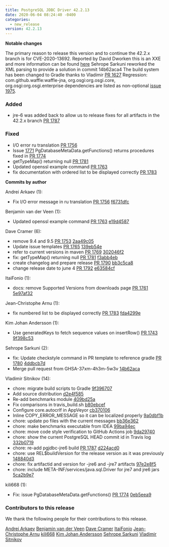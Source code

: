 ```yaml
---
title: PostgreSQL JDBC Driver 42.2.13
date: 2020-06-04 08:24:40 -0400
categories:
  - new_release
version: 42.2.13
---
```


**Notable changes**

The primary reason to release this version and to continue the 42.2.x branch is for CVE-2020-13692.
Reported by David Dworken this is an XXE and more information can be found [here](https://cheatsheetseries.owasp.org/cheatsheets/XML_External_Entity_Prevention_Cheat_Sheet.html)
Sehrope Sarkuni reworked the XML parsing to provide a solution in commit 14b62aca4
The build system has been changed to Gradle thanks to Vladimir [PR 1627](https://github.com/pgjdbc/pgjdbc/pull/1627)
Regression: com.github.waffle:waffle-jna, org.osgi:org.osgi.core, org.osgi:org.osgi.enterprise dependencies are listed as non-optional [issue 1975](https://github.com/pgjdbc/pgjdbc/issues/1795).

### Added

- jre-6 was added back to allow us to release fixes for all artifacts in the 42.2.x branch [PR 1787](https://github.com/pgjdbc/pgjdbc/pull/1787)

### Fixed

- I/O error ru translation [PR 1756](https://github.com/pgjdbc/pgjdbc/pull/1756)
- Issue [1771](https://github.com/pgjdbc/pgjdbc/issues/1771) PgDatabaseMetaData.getFunctions() returns
  procedures fixed in [PR 1774](https://github.com/pgjdbc/pgjdbc/pull/1774)
- getTypeMap() returning null [PR 1781](https://github.com/pgjdbc/pgjdbc/pull/1774)
- Updated openssl example command [PR 1763](https://github.com/pgjdbc/pgjdbc/pull/1763)
- fix documentation with ordered list to be displayed correctly [PR 1783](https://github.com/pgjdbc/pgjdbc/pull/1783)

<!--more-->

**Commits by author**

Andrei Arkaev (1):

- Fix I/O error message in ru translation [PR 1756](https://github.com/pgjdbc/pgjdbc/pull/1756) [f6731dfc](https://github.com/pgjdbc/pgjdbc/commit/f6731dfc771b9dd7e1cdbbf75baa35bf7afdecc8)

Benjamin van der Veen (1):

- Updated openssl example command [PR 1763](https://github.com/pgjdbc/pgjdbc/pull/1763) [e19d4587](https://github.com/pgjdbc/pgjdbc/commit/e19d45879f9d93dc86d3d888659480aeffc0aedc)

Dave Cramer (6):

- remove 9.4 and 9.5 [PR 1753](https://github.com/pgjdbc/pgjdbc/pull/1753) [2aa49c05](https://github.com/pgjdbc/pgjdbc/commit/2aa49c05962d147e075434abf9adb8f9461bfd52)
- Update issue templates [PR 1765](https://github.com/pgjdbc/pgjdbc/pull/1765) [139eb54e](https://github.com/pgjdbc/pgjdbc/commit/139eb54e672a5e9c54434706a94489fbb49bbffe)
- refer to current versions in maven [PR 1769](https://github.com/pgjdbc/pgjdbc/pull/1769) [302046f2](https://github.com/pgjdbc/pgjdbc/commit/302046f219e25bacb351c8f49bb2c3a49c8b1ca5)
- fix: getTypeMap() returning null [PR 1781](https://github.com/pgjdbc/pgjdbc/pull/1781) [f3abb4eb](https://github.com/pgjdbc/pgjdbc/commit/f3abb4eb19357ac353d4a1e59d2920135619ad9a)
- create changelog and prepare release [PR 1790](https://github.com/pgjdbc/pgjdbc/pull/1790) [bb3c5ca8](https://github.com/pgjdbc/pgjdbc/commit/bb3c5ca848cf0c4f080f87994b9636755c52a710)
- change release date to june 4 [PR 1792](https://github.com/pgjdbc/pgjdbc/pull/1792) [e63584cf](https://github.com/pgjdbc/pgjdbc/commit/e63584cfb2bbb904a971a0b19cb4857249e0b8e2)

ItaiFonio (1):

- docs: remove Supported Versions from downloads page [PR 1761](https://github.com/pgjdbc/pgjdbc/pull/1761) [5e97af32](https://github.com/pgjdbc/pgjdbc/commit/5e97af326e68af74452e284d85a541dd623b07c1)

Jean-Christophe Arnu (1):

- fix numbered list to be displayed correctly [PR 1783](https://github.com/pgjdbc/pgjdbc/pull/1783) [fda4299e](https://github.com/pgjdbc/pgjdbc/commit/fda4299e1e3b76aa7e0c0031f3e11c61dd05c64b)

Kim Johan Andersson (1):

- Use generatedKeys to fetch sequence values on insertRow() [PR 1743](https://github.com/pgjdbc/pgjdbc/pull/1743) [9f398c53](https://github.com/pgjdbc/pgjdbc/commit/9f398c537447d7773971ff0e1a93ed75f5b01122)

Sehrope Sarkuni (2):

- fix: Update checkstyle command in PR template to reference gradle [PR 1780](https://github.com/pgjdbc/pgjdbc/pull/1780) [4ddbcb7d](https://github.com/pgjdbc/pgjdbc/commit/4ddbcb7dd083652fda080ccc958dda17842f7a99)
- Merge pull request from GHSA-37xm-4h3m-5w3v [14b62aca](https://github.com/pgjdbc/pgjdbc/commit/14b62aca4764d496813f55a43d050b017e01eb65)

Vladimir Sitnikov (14):

- chore: migrate build scripts to Gradle [9f396707](https://github.com/pgjdbc/pgjdbc/commit/9f396707b8e00c32433dd1a859004e901d6aa013)
- Add source distribution [d2e4f585](https://github.com/pgjdbc/pgjdbc/commit/d2e4f5859affc14762bdb20cd386055aac71e265)
- Re-add benchmarks module [409bd25a](https://github.com/pgjdbc/pgjdbc/commit/409bd25a576afab463857d0ada7c7fc86b97560f)
- Fix comparisons in travis_build.sh [b80ebcef](https://github.com/pgjdbc/pgjdbc/commit/b80ebcef33f9c3801f01e28994746bc36abb2d21)
- Configure core.autocrlf in AppVeyor [cb370106](https://github.com/pgjdbc/pgjdbc/commit/cb37010619e3fa7cb0937509de8fe924a77c45c7)
- Inline COPY_ERROR_MESSAGE so it can be localized properly [9a0dbf1b](https://github.com/pgjdbc/pgjdbc/commit/9a0dbf1b7cceb5e751fe83f6fec99790b13ff57c)
- chore: update po files with the current messages [bb36e362](https://github.com/pgjdbc/pgjdbc/commit/bb36e36282775a4384845b320cd4841cb23b0314)
- chore: make benchmarks executable from IDEA [99ba94ec](https://github.com/pgjdbc/pgjdbc/commit/99ba94ece16181eeb224048fa1bce5aaed0fb7cf)
- chore: move code style verification to GitHub Actions job [9da29740](https://github.com/pgjdbc/pgjdbc/commit/9da29740caf0f8a8469da762e7070090d10cb49d)
- chore: show the current PostgreSQL HEAD commit id in Travis log [332b0719](https://github.com/pgjdbc/pgjdbc/commit/332b071928babd1e446f1b0872658a0316617d2e)
- chore: re-add pgjdbc-jre6 build [PR 1787](https://github.com/pgjdbc/pgjdbc/pull/1787) [d224acd0](https://github.com/pgjdbc/pgjdbc/commit/d224acd095c1697f3503c8fbf73f7b22828b5720)
- chore: use REL$buildVersion for the release version as it was previously [148840d3](https://github.com/pgjdbc/pgjdbc/commit/148840d3f2f99e7f54d829aed8e70b4be39139f8)
- chore: fix artifactid and version for -jre6 and -jre7 artifacts [97e2e8f5](https://github.com/pgjdbc/pgjdbc/commit/97e2e8f5bb325841f7a9d20c22eee1a419c3abdc)
- chore: include META-INF/services/java.sql.Driver for jre7 and jre6 jars [5ca2b9e7](https://github.com/pgjdbc/pgjdbc/commit/5ca2b9e732022c1852b829227a303edff83a09fc)

kili668 (1):

- Fix: issue PgDatabaseMetaData.getFunctions() [PR 1774](https://github.com/pgjdbc/pgjdbc/pull/1774) [0eb5eea9](https://github.com/pgjdbc/pgjdbc/commit/0eb5eea99d46e49c92b24776a9cd782b7fa8b57b)

<a name="contributors_{{ page.version }}"></a>

### Contributors to this release

We thank the following people for their contributions to this release.

[Andrei Arkaev](https://github.com/arkaev)
[Benjamin van der Veen](https://github.com/bvanderveen)
[Dave Cramer](davec@postgresintl.com)
[ItaiFonio](https://github.com/ItaiFonio)
[Jean-Christophe Arnu](https://github.com/jcarnu)
[kili668](https://github.com/kili668)
[Kim Johan Andersson](https://github.com/kimjand)
[Sehrope Sarkuni](https://github.com/sehrope)
[Vladimir Sitnikov](https://github.com/vlsi)
